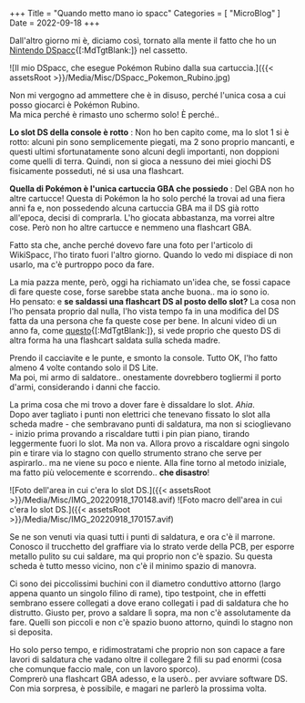 +++
Title = "Quando metto mano io spacc"
Categories = [ "MicroBlog" ]
Date = 2022-09-18
+++

Dall'altro giorno mi è, diciamo così, tornato alla mente il fatto che ho un [Nintendo DSpacc](https://wikispacc.miraheze.org/wiki/DSpacc){[:MdTgtBlank:]} nel cassetto.

![Il mio DSpacc, che esegue Pokémon Rubino dalla sua cartuccia.]({{< assetsRoot >}}/Media/Misc/DSpacc_Pokemon_Rubino.jpg)

Non mi vergogno ad ammettere che è in disuso, perché l'unica cosa a cui posso giocarci è Pokémon Rubino.  
Ma mica perché è rimasto uno schermo solo! È perché..

**Lo slot DS della console è rotto**
: Non ho ben capito come, ma lo slot 1 si è rotto: alcuni pin sono semplicemente piegati, ma 2 sono proprio mancanti, e questi ultimi sfortunatamente sono alcuni degli importanti, non doppioni come quelli di terra. Quindi, non si gioca a nessuno dei miei giochi DS fisicamente posseduti, né si usa una flashcart.

<meta>

**Quella di Pokémon è l'unica cartuccia GBA che possiedo**
: Del GBA non ho altre cartucce! Questa di Pokémon la ho solo perché la trovai ad una fiera anni fa e, non possedendo alcuna cartuccia GBA ma il DS già rotto all'epoca, decisi di comprarla. L'ho giocata abbastanza, ma vorrei altre cose. Però non ho altre cartucce e nemmeno una flashcart GBA.

Fatto sta che, anche perché dovevo fare una foto per l'articolo di WikiSpacc, l'ho tirato fuori l'altro giorno. Quando lo vedo mi dispiace di non usarlo, ma c'è purtroppo poco da fare.

La mia pazza mente, però, oggi ha richiamato un'idea che, se fossi capace di fare queste cose, forse sarebbe stata anche buona.. ma io sono io.  
Ho pensato: e **se saldassi una flashcart DS al posto dello slot?** La cosa non l'ho pensata proprio dal nulla, l'ho vista tempo fa in una modifica del DS fatta da una persona che fa queste cose per bene. In alcuni video di un anno fa, come [questo](https://invidious.nerdvpn.de/2wxKDzUO23c?t=156){[:MdTgtBlank:]}, si vede proprio che questo DS di altra forma ha una flashcart saldata sulla scheda madre.

Prendo il cacciavite e le punte, e smonto la console. Tutto OK, l'ho fatto almeno 4 volte contando solo il DS Lite.  
Ma poi, mi armo di saldatore.. onestamente dovrebbero togliermi il porto d'armi, considerando i danni che faccio.

La prima cosa che mi trovo a dover fare è dissaldare lo slot. _Ahia_.  
Dopo aver tagliato i punti non elettrici che tenevano fissato lo slot alla scheda madre - che sembravano punti di saldatura, ma non si scioglievano - inizio prima provando a riscaldare tutti i pin pian piano, tirando leggermente fuori lo slot. Ma non va. Allora provo a riscaldare ogni singolo pin e tirare via lo stagno con quello strumento strano che serve per aspirarlo.. ma ne viene su poco e niente. Alla fine torno al metodo iniziale, ma fatto più velocemente e scorrendo.. **che disastro**!

<div class="MediaRow2" markdown="1">
![Foto dell'area in cui c'era lo slot DS.]({{< assetsRoot >}}/Media/Misc/IMG_20220918_170148.avif)
![Foto macro dell'area in cui c'era lo slot DS.]({{< assetsRoot >}}/Media/Misc/IMG_20220918_170157.avif)
</div>

Se ne son venuti via quasi tutti i punti di saldatura, e ora c'è il marrone. Conosco il trucchetto del graffiare via lo strato verde della PCB, per esporre metallo pulito su cui saldare, ma qui proprio non c'è spazio. Su questa scheda è tutto messo vicino, non c'è il minimo spazio di manovra.

Ci sono dei piccolissimi buchini con il diametro conduttivo attorno (largo appena quanto un singolo filino di rame), tipo testpoint, che in effetti sembrano essere collegati a dove erano collegati i pad di saldatura che ho distrutto. Giusto per, provo a saldare lì sopra, ma non c'è assolutamente da fare. Quelli son piccoli e non c'è spazio buono attorno, quindi lo stagno non si deposita.

Ho solo perso tempo, e ridimostratami che proprio non son capace a fare lavori di saldatura che vadano oltre il collegare 2 fili su pad enormi (cosa che comunque faccio male, con un lavoro sporco).  
Comprerò una flashcart GBA adesso, e la userò.. per avviare software DS. Con mia sorpresa, è possibile, e magari ne parlerò la prossima volta.
